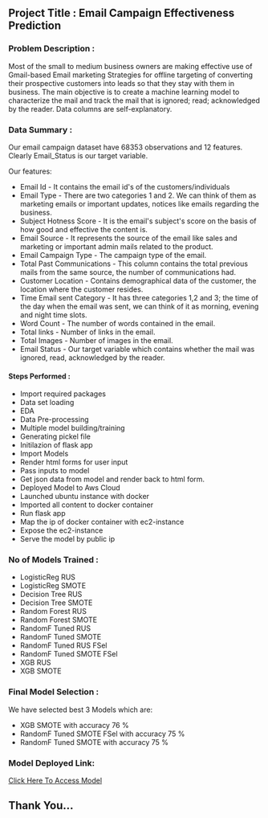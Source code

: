 ## Project Title : Email Campaign Effectiveness Prediction

###   Problem Description :

Most of the small to medium business owners are making effective use of Gmail-based Email marketing Strategies for offline targeting of converting their prospective customers into leads so that they stay with them in business. The main objective is to create a machine learning model to characterize the mail and track the mail that is ignored; read; acknowledged by the reader. Data columns are self-explanatory.   

### Data Summary :

Our email campaign dataset have 68353 observations and 12 features. Clearly Email_Status is our target variable.

Our features:

- Email Id - It contains the email id's of the customers/individuals
- Email Type - There are two categories 1 and 2. We can think of them as marketing emails or important updates, notices like emails regarding the business.
- Subject Hotness Score - It is the email's subject's score on the basis of how good and effective the content is.
- Email Source - It represents the source of the email like sales and marketing or important admin mails related to the product.
- Email Campaign Type - The campaign type of the email.
- Total Past Communications - This column contains the total previous mails from the same source, the number of communications had.
- Customer Location - Contains demographical data of the customer, the location where the customer resides.
- Time Email sent Category - It has three categories 1,2 and 3; the time of the day when the email was sent, we can think of it as morning, evening and night time slots.
- Word Count - The number of words contained in the email.
- Total links - Number of links in the email.
- Total Images - Number of images in the email.
- Email Status - Our target variable which contains whether the mail was ignored, read, acknowledged by the reader.

#### Steps Performed :

- Import required packages
- Data set loading
- EDA
- Data Pre-processing
- Multiple model building/training
- Generating pickel file
- Initilazion of flask app
- Import Models
- Render html forms for user input
- Pass inputs to model
- Get json data from model and render back to html form.
- Deployed Model to Aws Cloud
- Launched ubuntu instance with docker
- Imported all content to docker container
- Run flask app
- Map the ip of docker container with ec2-instance
- Expose the ec2-instance
- Serve the model by public ip

### No of Models Trained :

- LogisticReg RUS
- LogisticReg SMOTE
- Decision Tree RUS
- Decision Tree SMOTE
- Random Forest RUS
- Random Forest SMOTE
- RandomF Tuned RUS
- RandomF Tuned SMOTE
- RandomF Tuned RUS FSel
- RandomF Tuned SMOTE FSel
- XGB RUS
- XGB SMOTE

### Final Model Selection :

We have selected best 3 Models which are:

- XGB SMOTE with accuracy 76 %
- RandomF Tuned SMOTE FSel with accuracy 75 %
- RandomF Tuned SMOTE with accuracy 75 % 

### Model Deployed Link:
[Click Here To Access Model](http://13.233.145.93/)

## Thank You...
